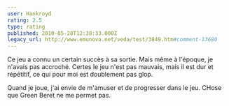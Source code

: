 ```yaml
---
user: Hankroyd
rating: 2.5
type: rating
published: 2010-05-28T12:38:33.000Z
legacy_url: http://www.emunova.net/veda/test/3849.htm#comment-13680
---
```

Ce jeu a connu un certain succès à sa sortie. Mais même à l'époque, je n'avais pas accroché.
Certes le jeu n'est pas mauvais, mais il est dur et répétitif, ce qui pour moi est doublement pas glop.

Quand je joue, j'ai envie de m'amuser et de progresser dans le jeu. CHose que Green Beret ne me permet pas.